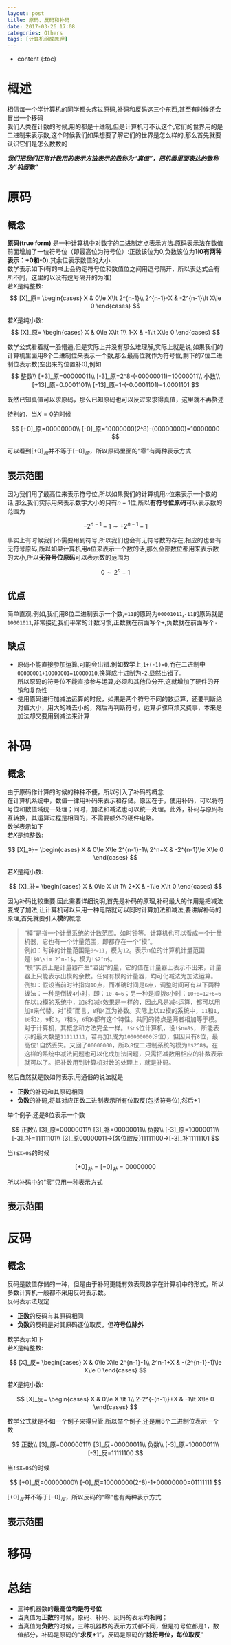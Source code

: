```yaml
---
layout: post
title: 原码、反码和补码
date: 2017-03-26 17:08
categories: Others
tags: [计算机组成原理]
---
```


* content
{:toc}

# 概述
相信每一个学计算机的同学都头疼过原码,补码和反码这三个东西,甚至有时候还会冒出一个移码  
我们人类在计数的时候,用的都是十进制,但是计算机可不认这个,它们的世界用的是二进制来表示数,这个时候我们如果想要了解它们的世界是怎么样的,那么首先就要认识它们是怎么数数的  
  
***我们把我们正常计数用的表示方法表示的数称为“真值”，把机器里面表达的数称为“机器数”***

# 原码
## 概念
**原码(true form)** 是一种计算机中对数字的二进制定点表示方法.原码表示法在数值前面增加了一位符号位（即最高位为符号位）:正数该位为0,负数该位为1(**0有两种表示：+0和-0**),其余位表示数值的大小.  
数学表示如下(有的书上会约定符号位和数值位之间用逗号隔开，所以表达式会有所不同，这里的以没有逗号隔开的为准)  
若$X$是纯整数:  
$$
[X]_原=
\begin{cases}
X & 0\le X\lt 2^{n-1}\\
2^{n-1}-X & -2^{n-1}\lt X\le 0
\end{cases}
$$  

若$X$是纯小数:
$$
[X]_原=
\begin{cases}
X & 0\le X\lt 1\\
1-X & -1\lt X\le 0
\end{cases}
$$

数学公式看着就一脸懵逼,但是实际上并没有那么难理解,实际上就是说,如果我们的计算机里面用8个二进制位来表示一个数,那么最高位就作为符号位,剩下的7位二进制位表示数(空出来的位置补0),例如
$$
整数\\
[+3]_原=00000011\\
[-3]_原=2^8-(-00000011)=10000011\\
小数\\
[+13]_原=0.0001101\\
[-13]_原=1-(-0.0001101)=1.0001101
$$

既然已知真值可以求原码，那么已知原码也可以反过来求得真值，这里就不再赘述  

特别的，当$X=0$的时候

$$
[+0]_原=00000000\\
[-0]_原=10000000(2^8)-(00000000)=10000000
$$

可以看到$[+0]_原$并不等于$[-0]_原$，所以原码里面的“零”有两种表示方式

## 表示范围
因为我们用了最高位来表示符号位,所以如果我们的计算机用$n$位来表示一个数的话,那么我们实际用来表示数字大小的只有$n-1$位,所以**有符号位原码**可以表示数的范围为

$$
-2^{n-1}-1\sim+2^{n-1}-1
$$

事实上有时候我们不需要用到符号,所以我们也会有无符号数的存在,相应的也会有无符号原码,所以如果计算机用$n$位来表示一个数的话,那么全部数位都用来表示数的大小,所以**无符号位原码**可以表示数的范围为  

$$
0\sim2^n-1
$$

## 优点
简单直观,例如,我们用8位二进制表示一个数,`+11`的原码为`00001011`,`-11`的原码就是`10001011`,非常接近我们平常的计数习惯,正数就在前面写个`+`,负数就在前面写个`-`

## 缺点
- 原码不能直接参加运算,可能会出错.例如数学上,`1+(-1)=0`,而在二进制中
`00000001+10000001=10000010`,换算成十进制为`-2`.显然出错了.  
所以原码的符号位不能直接参与运算,必须和其他位分开,这就增加了硬件的开销和复杂性
- 使用原码进行加减法运算的时候，如果是两个符号不同的数运算，还要判断绝对值大小，用大的减去小的，然后再判断符号，运算步骤麻烦又费事，本来是加法却又要用到减法来计算

# 补码
## 概念
由于原码作计算的时候的种种不便，所以引入了补码的概念  
在计算机系统中，数值一律用补码来表示和存储。原因在于，使用补码，可以将符号位和数值域统一处理；同时，加法和减法也可以统一处理。此外，补码与原码相互转换，其运算过程是相同的，不需要额外的硬件电路。  
数学表示如下  
若$X$是纯整数:

$$
[X]_补=
\begin{cases}
X & 0\le X\le 2^{n-1}-1\\
2^n+X & -2^{n-1}\le X\le 0
\end{cases}
$$

若$X$是纯小数:

$$
[X]_补=
\begin{cases}
X & 0\le X \lt 1\\
2+X & -1\le X\lt 0
\end{cases}
$$

因为补码比较重要,因此需要详细说明,首先是补码的原理,补码最大的作用是把减法变成了加法,让计算机可以只用一种电路就可以同时计算加法和减法,要讲解补码的原理,首先就要引入**模**的概念  
>“模”是指一个计量系统的计数范围。如时钟等。计算机也可以看成一个计量机器，它也有一个计量范围，即都存在一个“模”。  
>例如：时钟的计量范围是`0～11`，模为`12`。表示n位的计算机计量范围是`!$0\sim 2^n-1$`，模为`!$2^n$`。  
“模”实质上是计量器产生“溢出”的量，它的值在计量器上表示不出来，计量器上只能表示出模的余数。任何有模的计量器，均可化减法为加法运算。  
例如：假设当前时针指向`10`点，而准确时间是`6`点，调整时间可有以下两种拨法：一种是倒拨`4`小时，即：`10-4=6`；另一种是顺拨`8`小时：`10+8=12+6=6`
在以`12`模的系统中，加`8`和减`4`效果是一样的，因此凡是减`4`运算，都可以用加`8`来代替。对“模”而言，`8`和`4`互为补数。实际上以`12`模的系统中，`11`和`1`，`10`和`2`，`9`和`3`，`7`和`5`，`6`和`6`都有这个特性。共同的特点是两者相加等于模。  
对于计算机，其概念和方法完全一样。`!$n$`位计算机，设`!$n=8$`， 所能表示的最大数是`11111111`，若再加`1`成为`100000000`(9位），但因只有`8`位，最高位`1`自然丢失。又回了`00000000`，所以`8`位二进制系统的模为`!$2^8$`。在这样的系统中减法问题也可以化成加法问题，只需把减数用相应的补数表示就可以了。把补数用到计算机对数的处理上，就是补码。

然后自然就是数如何表示,用通俗的说法就是
- **正数**的补码和其原码相同
- **负数**的补码,将其对应正数二进制表示所有位取反(包括符号位),然后+1

举个例子,还是8位表示一个数

$$
正数\\
[3]_原=00000011\\
[3]_补=00000011\\
负数\\
[-3]_原=10000011\\
[-3]_补=11111101\\
[3]_原00000011→(各位取反)11111100→[-3]_补11111101
$$

当`!$X=0$`的时候

$$
[+0]_补=[-0]_补=00000000
$$

所以补码中的“零”只用一种表示方式

## 表示范围

# 反码
## 概念
反码是数值存储的一种，但是由于补码更能有效表现数字在计算机中的形式，所以多数计算机一般都不采用反码表示数。  
反码表示法规定
- **正数**的反码与其原码相同
- **负数**的反码是对其原码逐位取反，但**符号位除外**

数学表示如下  
若$X$是纯整数:  

$$
[X]_反=
\begin{cases}
X & 0\le X\le 2^{n-1}-1\\
2^n-1+X & -(2^{n-1}-1)\le X\le 0
\end{cases}
$$

若$X$是纯小数:

$$
[X]_反=
\begin{cases}
X & 0\le X \lt 1\\
2-2^{-(n-1)}+X & -1\lt X\le 0
\end{cases}
$$

数学公式就是不如一个例子来得只管,所以举个例子,还是用8个二进制位表示一个数

$$
正数\\
[3]_原=00000011\\
[3]_反=00000011\\
负数\\
[-3]_原=10000011\\
[-3]_反=11111100
$$

当`!$X=0$`的时候

$$
[+0]_反=00000000\\
[-0]_反=10000000(2^8)-1+00000000=01111111
$$

$[+0]_反$并不等于$[-0]_反$，所以反码的“零”也有两种表示方式

## 表示范围

# 移码

# 总结
- 三种机器数的**最高位均是符号位**
- 当真值为**正数**的时候，原码、补码、反码的表示均**相同**；
- 当真值为**负数**的时候，三种机器数的表示方式都不同，但是符号位都是`1`，数值部分，补码是原码的“**求反+1**”，反码是原码的“**除符号位，每位取反**”
